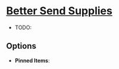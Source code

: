 # [Better Send Supplies](https://www.mousehuntgame.com/preferences.php?tab=mousehunt-improved-settings#mousehunt-improved-settings-better-better-send-supplies)

- TODO:

## Options

- **Pinned Items**:
